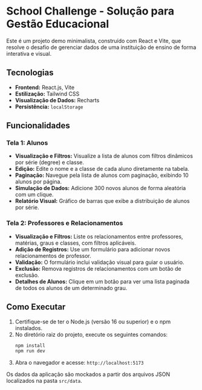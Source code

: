 # School Challenge - Solução para Gestão Educacional

Este é um projeto demo minimalista, construído com React e Vite, que resolve o desafio de gerenciar dados de uma instituição de ensino de forma interativa e visual.

## Tecnologias

* **Frontend:** React.js, Vite
* **Estilização:** Tailwind CSS
* **Visualização de Dados:** Recharts
* **Persistência:** `localStorage`

## Funcionalidades

### Tela 1: Alunos
-   **Visualização e Filtros:** Visualize a lista de alunos com filtros dinâmicos por série (degree) e classe.
-   **Edição:** Edite o nome e a classe de cada aluno diretamente na tabela.
-   **Paginação:** Navegue pela lista de alunos com paginação, exibindo 10 alunos por página.
-   **Simulação de Dados:** Adicione 300 novos alunos de forma aleatória com um clique.
-   **Relatório Visual:** Gráfico de barras que exibe a distribuição de alunos por série.

### Tela 2: Professores e Relacionamentos
-   **Visualização e Filtros:** Liste os relacionamentos entre professores, matérias, graus e classes, com filtros aplicáveis.
-   **Adição de Registros:** Use um formulário para adicionar novos relacionamentos de professor.
-   **Validação:** O formulário inclui validação visual para guiar o usuário.
-   **Exclusão:** Remova registros de relacionamentos com um botão de exclusão.
-   **Detalhes de Alunos:** Clique em um botão para ver uma lista paginada de todos os alunos de um determinado grau.

## Como Executar

1.  Certifique-se de ter o Node.js (versão 16 ou superior) e o npm instalados.
2.  No diretório raiz do projeto, execute os seguintes comandos:
    ```bash
    npm install
    npm run dev
    ```
3.  Abra o navegador e acesse: `http://localhost:5173`

Os dados da aplicação são mockados a partir dos arquivos JSON localizados na pasta `src/data`.

